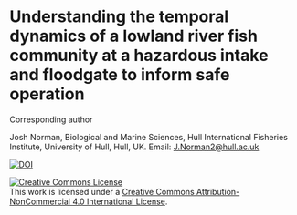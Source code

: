 # Understanding the temporal dynamics of a lowland river fish community at a hazardous intake and floodgate to inform safe operation

Corresponding author

Josh Norman, Biological and Marine Sciences, Hull International Fisheries Institute, University of Hull, Hull, UK.
Email: J.Norman2@hull.ac.uk

[![DOI](https://zenodo.org/badge/605124829.svg)](https://zenodo.org/badge/latestdoi/605124829)


<a rel="license" href="http://creativecommons.org/licenses/by-nc/4.0/"><img alt="Creative Commons License" style="border-width:0" src="https://i.creativecommons.org/l/by-nc/4.0/88x31.png" /></a><br />This work is licensed under a <a rel="license" href="http://creativecommons.org/licenses/by-nc/4.0/">Creative Commons Attribution-NonCommercial 4.0 International License</a>.

